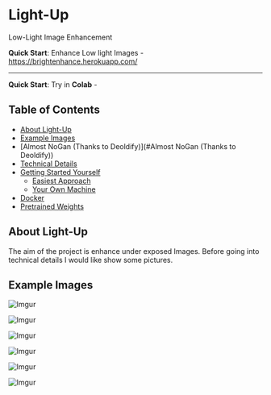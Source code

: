 # Light-Up
Low-Light Image Enhancement

**Quick Start**: Enhance Low light Images - https://brightenhance.herokuapp.com/

----------------------------

**Quick Start**: Try in **Colab** - 







## Table of Contents
- [About Light-Up](#about-deoldify)
- [Example Images](#example-images)
- [Almost NoGan (Thanks to Deoldify)](#Almost NoGan (Thanks to Deoldify))
- [Technical Details](#the-technical-details)
- [Getting Started Yourself](#getting-started-yourself)
    - [Easiest Approach](#easiest-approach)
    - [Your Own Machine](#your-own-machine-not-as-easy)
- [Docker](#docker)
- [Pretrained Weights](#pretrained-weights)

## About Light-Up

The aim of the project is enhance under exposed Images. Before going into technical details I would like show some pictures.

## Example Images

![Imgur](https://i.imgur.com/lxsyBxz.jpg)


![Imgur](https://i.imgur.com/fejUcvr.jpg)


![Imgur](https://i.imgur.com/uuGB9Sr.jpg)


![Imgur](https://i.imgur.com/UwR0Tfr.jpg)


![Imgur](https://i.imgur.com/oagu5Hb.jpg)


![Imgur](https://i.imgur.com/7vwIqKk.jpg)

